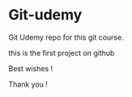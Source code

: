 # Git-udemy
Git Udemy repo for this git course.

this is the first project on github

Best wishes !

Thank you !
